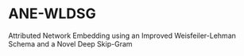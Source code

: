 # ANE-WLDSG
Attributed Network Embedding using an Improved Weisfeiler-Lehman Schema and a Novel Deep Skip-Gram
